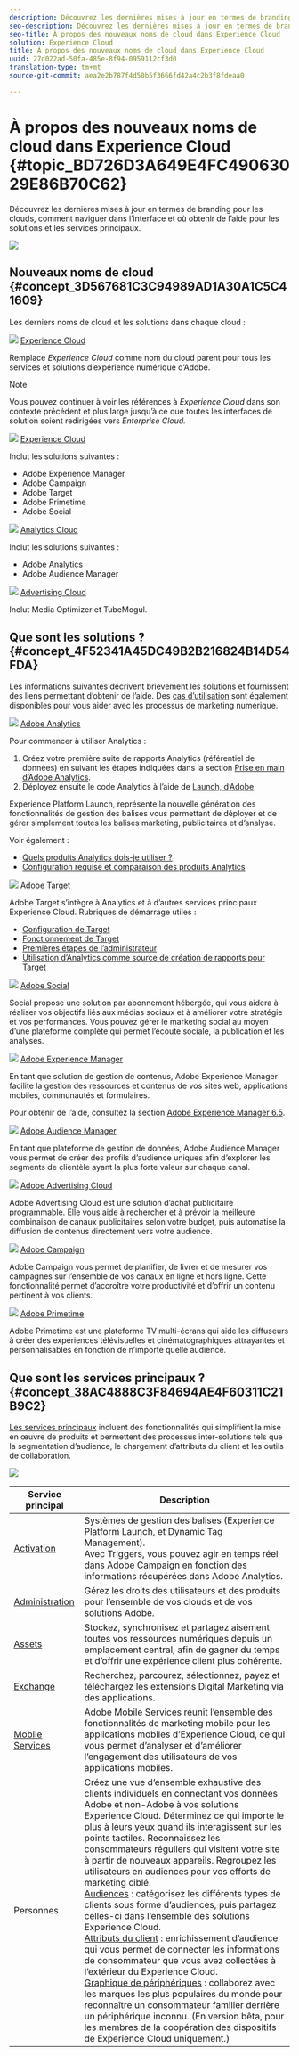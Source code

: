 ```yaml
---
description: Découvrez les dernières mises à jour en termes de branding pour les clouds, comment naviguer dans l’interface et où obtenir de l’aide pour les solutions et les services principaux.
seo-description: Découvrez les dernières mises à jour en termes de branding pour les clouds, comment naviguer dans l’interface et où obtenir de l’aide pour les solutions et les services principaux.
seo-title: À propos des nouveaux noms de cloud dans Experience Cloud
solution: Experience Cloud
title: À propos des nouveaux noms de cloud dans Experience Cloud
uuid: 27d022ad-50fa-485e-8f94-0959112cf3d0
translation-type: tm+mt
source-git-commit: aea2e2b787f4d50b5f3666fd42a4c2b3f8fdeaa0

---
```



# À propos des nouveaux noms de cloud dans Experience Cloud {#topic_BD726D3A649E4FC49063029E86B70C62}

Découvrez les dernières mises à jour en termes de branding pour les clouds, comment naviguer dans l’interface et où obtenir de l’aide pour les solutions et les services principaux.

![](assets/cloud-pulldown.png)

## Nouveaux noms de cloud {#concept_3D567681C3C94989AD1A30A1C5C41609}

Les derniers noms de cloud et les solutions dans chaque cloud :

![](assets/experience_cloud_appicon_32.png) [Experience Cloud](https://www.adobe.com/experience-cloud.html?promoid=FZPQZ2HS&mv=other)

Remplace *Experience Cloud* comme nom du cloud parent pour tous les services et solutions d’expérience numérique d’Adobe.

>[!NOTE]
>
>Vous pouvez continuer à voir les références à *Experience Cloud* dans son contexte précédent et plus large jusqu’à ce que toutes les interfaces de solution soient redirigées vers *Enterprise Cloud.*

![](assets/marketingcloud_32.png) [Experience Cloud](https://www.adobe.com/marketing-cloud.html)

Inclut les solutions suivantes :

* Adobe Experience Manager
* Adobe Campaign
* Adobe Target
* Adobe Primetime
* Adobe Social

![](assets/analyticscloud_appicon_32.png) [Analytics Cloud](https://www.adobe.com/data-analytics-cloud.html)

Inclut les solutions suivantes :

* Adobe Analytics
* Adobe Audience Manager

![](assets/advertisingcloud_appicon_32.png) [Advertising Cloud](https://www.adobe.com/advertising-cloud.html)

Inclut Media Optimizer et TubeMogul.

## Que sont les solutions ?  {#concept_4F52341A45DC49B2B216824B14D54FDA}

Les informations suivantes décrivent brièvement les solutions et fournissent des liens permettant d’obtenir de l’aide. Des [cas d’utilisation](https://helpx.adobe.com/marketing-cloud/how-to/use-cases.html) sont également disponibles pour vous aider avec les processus de marketing numérique.

![](assets/mc_analytics_32.png) [Adobe Analytics](https://docs.adobe.com/content/help/en/analytics/landing/home.html)

Pour commencer à utiliser Analytics :

1. Créez votre première suite de rapports Analytics (référentiel de données) en suivant les étapes indiquées dans la section [Prise en main d’Adobe Analytics](https://docs.adobe.com/content/help/en/analytics/analyze/analysis-workspace/home.html).
1. Déployez ensuite le code Analytics à l’aide de [Launch, d’Adobe](https://docs.adobe.com/content/help/en/launch/using/intro/get-started/quick-start.html).

Experience Platform Launch, représente la nouvelle génération des fonctionnalités de gestion des balises vous permettant de déployer et de gérer simplement toutes les balises marketing, publicitaires et d’analyse.

Voir également :

* [Quels produits Analytics dois-je utiliser ?](https://docs.adobe.com/content/help/en/analytics/admin/admin-overview/which-analytics-tool.html)
* [Configuration requise et comparaison des produits Analytics](https://docs.adobe.com/content/help/en/analytics/admin/admin-overview/analytics-product-comparison.html)

![](assets/mc_target_32.png) [Adobe Target](https://docs.adobe.com/content/help/en/target/using/target-home.html)

Adobe Target s’intègre à Analytics et à d’autres services principaux Experience Cloud. Rubriques de démarrage utiles :

* [Configuration de Target](https://docs.adobe.com/content/help/en/target/using/administer/administrating-target.html)
* [Fonctionnement de Target](https://docs.adobe.com/content/help/en/target/using/introduction/how-target-works.html)
* [Premières étapes de l’administrateur](https://docs.adobe.com/content/help/en/target/using/administer/start-target.html)
* [Utilisation d’Analytics comme source de création de rapports pour Target](https://docs.adobe.com/content/help/en/target/using/integrate/a4t/a4t.html)

![](assets/mc_social_32.png) [Adobe Social](https://docs.adobe.com/content/help/en/social/using/home.html)

Social propose une solution par abonnement hébergée, qui vous aidera à réaliser vos objectifs liés aux médias sociaux et à améliorer votre stratégie et vos performances. Vous pouvez gérer le marketing social au moyen d’une plateforme complète qui permet l’écoute sociale, la publication et les analyses.

![](assets/mc_experiencemanager_32.png) [Adobe Experience Manager](https://helpx.adobe.com/support/experience-manager/6-5.html)

En tant que solution de gestion de contenus, Adobe Experience Manager facilite la gestion des ressources et contenus de vos sites web, applications mobiles, communautés et formulaires.

Pour obtenir de l’aide, consultez la section [Adobe Experience Manager 6.5](https://helpx.adobe.com/support/experience-manager/6-5.html).

![](assets/mc_audiencemanager_32.png) [Adobe Audience Manager](https://docs.adobe.com/content/help/en/audience-manager/user-guide/aam-home.html)

En tant que plateforme de gestion de données, Adobe Audience Manager vous permet de créer des profils d’audience uniques afin d’explorer les segments de clientèle ayant la plus forte valeur sur chaque canal.

![](assets/mc_optimize_32.png) [Adobe Advertising Cloud](https://docs.adobe.com/content/help/en/release-notes/experience-cloud/current.html#adcloud)

Adobe Advertising Cloud est une solution d’achat publicitaire programmable. Elle vous aide à rechercher et à prévoir la meilleure combinaison de canaux publicitaires selon votre budget, puis automatise la diffusion de contenus directement vers votre audience.

![](assets/mc_campaign_32.png) [Adobe Campaign](https://docs.adobe.com/content/help/en/campaign-standard/using/getting-started/about-adobe-campaign/campaign-orchestration.html)

Adobe Campaign vous permet de planifier, de livrer et de mesurer vos campagnes sur l’ensemble de vos canaux en ligne et hors ligne. Cette fonctionnalité permet d’accroître votre productivité et d’offrir un contenu pertinent à vos clients.

![](assets/primetime_app_32.png) [Adobe Primetime](https://help.adobe.com/en_US/primetime/)

Adobe Primetime est une plateforme TV multi-écrans qui aide les diffuseurs à créer des expériences télévisuelles et cinématographiques attrayantes et personnalisables en fonction de n’importe quelle audience.

## Que sont les services principaux ?  {#concept_38AC4888C3F84694AE4F60311C21B9C2}

[Les services principaux](core-services/core-services.md#concept_07ED1D5C64234E77976E6D572E78FB9C) incluent des fonctionnalités qui simplifient la mise en œuvre de produits et permettent des processus inter-solutions tels que la segmentation d’audience, le chargement d’attributs du client et les outils de collaboration.

![](assets/core-services.png)

| Service principal | Description |
|--- |--- |
| [Activation](activation/activation.md) | Systèmes de gestion des balises (Experience Platform Launch, et Dynamic Tag Management).<br>Avec Triggers, vous pouvez agir en temps réel dans Adobe Campaign en fonction des informations récupérées dans Adobe Analytics. |
| [Administration](admin-getting-started/admin-getting-started.md) | Gérez les droits des utilisateurs et des produits pour l’ensemble de vos clouds et de vos solutions Adobe. |
| [Assets](experience-cloud-assets/experience-cloud-assets.md) | Stockez, synchronisez et partagez aisément toutes vos ressources numériques depuis un emplacement central, afin de gagner du temps et d’offrir une expérience client plus cohérente. |
| [Exchange](exchange.md) | Recherchez, parcourez, sélectionnez, payez et téléchargez les extensions Digital Marketing via des applications. |
| [Mobile Services](https://docs.adobe.com/content/help/en/mobile-services/using/home.html) | Adobe Mobile Services réunit l’ensemble des fonctionnalités de marketing mobile pour les applications mobiles d’Experience Cloud, ce qui vous permet d’analyser et d’améliorer l’engagement des utilisateurs de vos applications mobiles. |
| Personnes | Créez une vue d’ensemble exhaustive des clients individuels en connectant vos données Adobe et non-Adobe à vos solutions Experience Cloud. Déterminez ce qui importe le plus à leurs yeux quand ils interagissent sur les points tactiles. Reconnaissez les consommateurs réguliers qui visitent votre site à partir de nouveaux appareils. Regroupez les utilisateurs en audiences pour vos efforts de marketing ciblé.<br>[Audiences](audience-library/audience-library.md) : catégorisez les différents types de clients sous forme d’audiences, puis partagez celles-ci dans l’ensemble des solutions Experience Cloud.<br>[Attributs du client](attributes/attributes.md) : enrichissement d’audience qui vous permet de connecter les informations de consommateur que vous avez collectées à l’extérieur du Experience Cloud.<br>[Graphique de périphériques](https://landing.adobe.com/en/na/events/summit/275658-summit-co-op.html) : collaborez avec les marques les plus populaires du monde pour reconnaître un consommateur familier derrière un périphérique inconnu. (En version bêta, pour les membres de la coopération des dispositifs de Experience Cloud uniquement.) |
